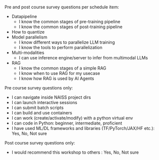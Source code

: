 Pre and post course survey questions per schedule item:
* Datapipeline
    * I know the common stages of pre-training pipeline
    * I know the common stages of post-training pipeline
* How to quantize
* Model parallelism
    * I know different ways to parallelize LLM training
    * I know the tools to perform parallelization
* Multi-modalities
    * I can use inference engine/server to infer from multimodal LLMs
* RAG
    * I know the common stages of a simple RAG
    * I know when to use RAG for my usecase
    * I know how RAG is used by AI Agents

Pre course survey questions only:
* I can navigate inside NAISS project dirs
* I can launch interactive sessions
* I can submit batch scripts
* I can build and use containers
* I can work (create/activate/modify) with a python virtual env
* I can code in Python: beginner, intermediate, proficient
* I have used ML/DL frameworks and libraries (TF/PyTorch/JAX/HF etc.): Yes, No, Not sure

Post course survey questions only: 
* I would recommend this workshop to others : Yes, No, Not sure